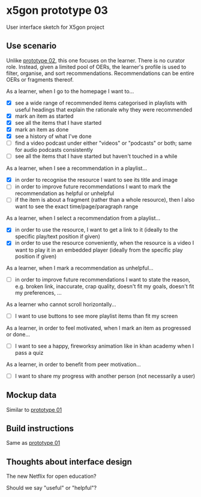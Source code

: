 # x5gon prototype 03

User interface sketch for X5gon project

## Use scenario

Unlike [prototype 02](https://github.com/stefankreitmayer/x5_02_trays), this one focuses on the learner. There is no curator role. Instead, given a limited pool of OERs, the learner's profile is used to filter, organise, and sort recommendations. Recommendations can be entire OERs or fragments thereof.

As a learner, when I go to the homepage I want to...
- [x] see a wide range of recommended items categorised in playlists with useful headings that explain the rationale why they were recommended
- [x] mark an item as started
- [x] see all the items that I have started
- [x] mark an item as done
- [x] see a history of what I've done
- [ ] find a video podcast under either "videos" or "podcasts" or both; same for audio podcasts consistently
- [ ] see all the items that I have started but haven't touched in a while

As a learner, when I see a recommendation in a playlist...
- [x] in order to recognise the resource I want to see its title and image
- [ ] in order to improve future recommendations I want to mark the recommendation as helpful or unhelpful
- [ ] if the item is about a fragment (rather than a whole resource), then I also want to see the exact time/page/paragraph range

As a learner, when I select a recommendation from a playlist...
- [x] in order to use the resource, I want to get a link to it (ideally to the specific play/text position if given)
- [x] in order to use the resource conveniently, when the resource is a video I want to play it in an embedded player (ideally from the specific play position if given)

As a learner, when I mark a recommendation as unhelpful...
- [ ] in order to improve future recommendations I want to state the reason, e.g. broken link, inaccurate, crap quality, doesn't fit my goals, doesn't fit my preferences, ...

As a learner who cannot scroll horizontally...
- [ ] I want to use buttons to see more playlist items than fit my screen

As a learner, in order to feel motivated, when I mark an item as progressed or done...
- [ ] I want to see a happy, fireworksy animation like in khan academy when I pass a quiz

As a learner, in order to benefit from peer motivation...
- [ ] I want to share my progress with another person (not necessarily a user)


## Mockup data

Similar to [prototype 01](https://github.com/stefankreitmayer/x5_01_metacourse)

## Build instructions

Same as [prototype 01](https://github.com/stefankreitmayer/x5_01_metacourse)

## Thoughts about interface design

The new Netflix for open education?

Should we say "useful" or "helpful"?
